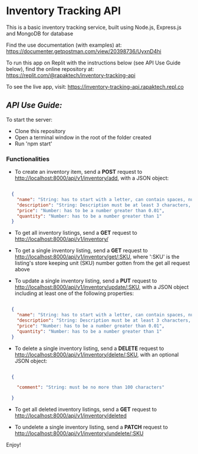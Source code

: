 # Inventory Tracking API

This is a basic inventory tracking service, built using Node.js, Express.js and MongoDB for database

Find the use documentation (with examples) at: <https://documenter.getpostman.com/view/20398736/UyxnD4hi>

To run this app on Replit with the instructions below (see API Use Guide below), find the online repository at: <https://replit.com/@rapaktech/inventory-tracking-api>

To see the live app, visit: <https://inventory-tracking-api.rapaktech.repl.co>

## _API Use Guide:_

To start the server:

* Clone this repository
* Open a terminal window in the root of the folder created
* Run 'npm start'

### Functionalities

* To create an inventory item, send a **POST** request to <http://localhost:8000/api/v1/inventory/add>, with a JSON object:

``` JSON

  {
    "name": "String: has to start with a letter, can contain spaces, numbers and hyphens, must be at least 3 characters, and no more than 30 characters",
    "description": "String: Description must be at least 3 characters, and no more than 1000 characters",
    "price": "Number: has to be a number greater than 0.01",
    "quantity": "Number: has to be a number greater than 1"
  }

```

* To get all inventory listings, send a **GET** request to <http://localhost:8000/api/v1/inventory/>

* To get a single inventory listing, send a **GET** request to <http://localhost:8000/api/v1/inventory/get/:SKU>, where ':SKU' is the listing's store keeping unit (SKU) number gotten from the get all request above

* To update a single inventory listing, send a **PUT** request to <http://localhost:8000/api/v1/inventory/update/:SKU>, with a JSON object including at least one of the following properties:

``` JSON

  {
    "name": "String: has to start with a letter, can contain spaces, numbers and hyphens, must be at least 3 characters, and no more than 30 characters",
    "description": "String: Description must be at least 3 characters, and no more than 1000 characters",
    "price": "Number: has to be a number greater than 0.01",
    "quantity": "Number: has to be a number greater than 1"
  }

```

* To delete a single inventory listing, send a **DELETE** request to <http://localhost:8000/api/v1/inventory/delete/:SKU>, with an optional JSON object:

``` JSON

  {

    "comment": "String: must be no more than 100 characters"

  }

```

* To get all deleted inventory listings, send a **GET** request to <http://localhost:8000/api/v1/inventory/deleted>

* To undelete a single inventory listing, send a **PATCH** request to <http://localhost:8000/api/v1/inventory/undelete/:SKU>

Enjoy!
